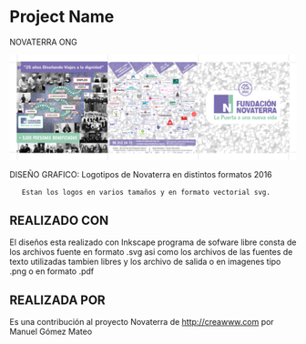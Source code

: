 # Project Name
NOVATERRA ONG
<p align="center">
  <img src="https://raw.githubusercontent.com/Novaterra/Triptico_Novaterra/master/dise%C3%B1o.png" width="600"/>
</p>
DISEÑO GRAFICO: Logotipos de Novaterra en distintos formatos 2016

       Estan los logos en varios tamaños y en formato vectorial svg.

## REALIZADO CON

El diseños esta realizado con Inkscape programa de sofware libre
consta de los archivos fuente en formato .svg asi como los archivos de
las fuentes de texto utilizadas tambien libres
y los archivo de salida o en imagenes tipo .png o en formato .pdf

## REALIZADA POR

Es una contribución al proyecto Novaterra de http://creawww.com por Manuel Gómez Mateo